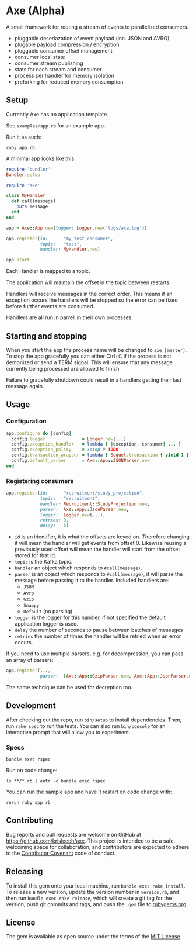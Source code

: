 # Axe (Alpha)

A small framework for routing a stream of events to parallelized consumers.

* pluggable deseriazation of event payload (inc. JSON and AVRO)
* plugable payload compression / encryption
* pluggable consumer offset management
* consumer local state
* consumer stream publishing
* stats for each stream and consumer
* process per handler for memory isolation
* preforking for reduced memory consumption

## Setup

Currently Axe has no application template.

See `examples/app.rb` for an example app.

Run it as such:

```
ruby app.rb
```

A minimal app looks like this:

```ruby
require 'bundler'
Bundler.setup

require 'axe'

class MyHandler
  def call(message)
    puts message
  end
end

app = Axe::App.new(logger: Logger.new('logs/axe.log'))

app.register(id:      "my_test_consumer",
             topic:   "test",
             handler: MyHandler.new)

app.start
```

Each Handler is mapped to a topic.

The application will maintain the offset in the topic between restarts.

Handlers will receive messages in the correct order. This means if an exception
occurs the handlers will be stopped so the error can be fixed before further
events are consumed.

Handlers are all run in parrell in their own processes.

## Starting and stopping

When you start the app the process name will be changed to `axe [master]`. To
stop the app gracefully you can either Ctrl+C if the process is not demonized
or send a TERM signal. This will ensure that any message currently being
processed are allowed to finish.

Failure to gracefully shutdown could result in a handlers getting their last
message again.

## Usage

### Configuration

```ruby
app.configure do |config|
  config.logger              = Logger.new(...)
  config.exception_handler   = lambda { |exception, consumer| ... }
  config.exception_policy    = :stop # TODO
  config.transaction_wrapper = lambda { Sequel.transaction { yield } } # TODO
  config.default_parser      = Axe::App::JSONParser.new
end
```

### Registering consumers

```ruby
app.register(id:      "recruitment/study_projection",
             topic:   "recruitment",
             handler: Recruitment::StudyProjection.new,
             parser:  Axe::App::JsonParser.new,
             logger:  Logger.new(...),
             retries: 3,
             delay:   5)
```

* `id` is an identifier, it is what the offsets are keyed on. Therefore
  changing it will mean the handler will get events from offset 0. Likewise
  reusing a previously used offset will mean the handler will start from the
  offset stored for that id.
* `topic` is the Kafka topic.
* `handler` an object which responds to `#call(message)`.
* `parser` is an object which responds to `#call(message)`, it will parse the
  message before passing it to the handler.
    Included handlers are:
    * `JSON`
    * `Avro`
    * `Gzip`
    * `Snappy`
    * `Default` (no parsing)
* `logger` is the logger for this handler, if not specified the default
  application logger is used.
* `delay` the number of seconds to pause between batches of messages
* `retries` the number of times the handler will be retried when an error
  occurs.

If you need to use multiple parsers, e.g. for decompression, you can pass
an array of parsers:

```ruby
app.register(...,
             parser:  [Axe::App::GzipParser.new, Axe::App::JsonParser.new])
```

The same technique can be used for decryption too.

## Development

After checking out the repo, run `bin/setup` to install dependencies. Then, run `rake spec` to run the tests. You can also run `bin/console` for an interactive prompt that will allow you to experiment.

### Specs

```
bundle exec rspec
```

Run on code change:

```
ls **/*.rb | entr -c bundle exec rspec
```

You can run the sample app and have it restart on code change with:

```
rerun ruby app.rb
```

## Contributing

Bug reports and pull requests are welcome on GitHub at https://github.com/krisleech/axe. This project is intended to be a safe, welcoming space for collaboration, and contributors are expected to adhere to the [Contributor Covenant](contributor-covenant.org) code of conduct.

## Releasing

To install this gem onto your local machine, run `bundle exec rake install`. To release a new version, update the version number in `version.rb`, and then run `bundle exec rake release`, which will create a git tag for the version, push git commits and tags, and push the `.gem` file to [rubygems.org](https://rubygems.org).

## License

The gem is available as open source under the terms of the [MIT License](http://opensource.org/licenses/MIT).


